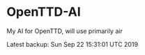 # OpenTTD-AI
My AI for OpenTTD, will use primarily air

Latest backup: Sun Sep 22 15:31:01 UTC 2019

